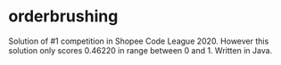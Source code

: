 # orderbrushing
Solution of #1 competition in Shopee Code League 2020. However this solution only scores 0.46220 in range between 0 and 1. Written in Java.
